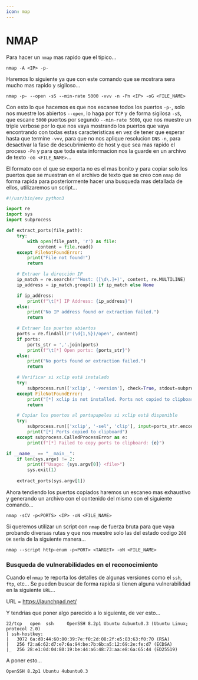 ```yaml
---
icon: map
---
```


# NMAP

Para hacer un `nmap` mas rapido que el tipico...

```shell
nmap -A <IP> -p-
```

Haremos lo siguiente ya que con este comando que se mostrara sera mucho mas rapido y sigiloso...

```shell
nmap -p- --open -sS --min-rate 5000 -vvv -n -Pn <IP> -oG <FILE_NAME>
```

Con esto lo que hacemos es que nos escanee todos los puertos `-p-`, solo nos muestre los abiertos `--open`, lo haga por `TCP` y de forma sigilosa `-sS`, que escane `5000` puertos por segundo `--min-rate 5000`, que nos muestre un triple verbose por lo que nos vaya mostrando los puertos que vaya encontrando con todas estas caracteristicas en vez de tener que esperar hasta que termine `-vvv`, para que no nos aplique resolucion `DNS` `-n`, para desactivar la fase de descubrimiento de host y que sea mas rapido el proceso `-Pn` y para que toda esta informacion nos la guarde en un archivo de texto `-oG <FILE_NAME>`...

El formato con el que se exporta no es el mas bonito y para copiar solo los puertos que se muestran en el archivo de texto que se creo con `nmap` de forma rapida para posteriormente hacer una busqueda mas detallada de ellos, utilizaremos un script...

```python
#!/usr/bin/env python3

import re
import sys
import subprocess

def extract_ports(file_path):
    try:
        with open(file_path, 'r') as file:
            content = file.read()
    except FileNotFoundError:
        print("File not found!")
        return

    # Extraer la dirección IP
    ip_match = re.search(r'^Host: ([\d\.]+)', content, re.MULTILINE)
    ip_address = ip_match.group(1) if ip_match else None

    if ip_address:
        print(f"\t[*] IP Address: {ip_address}")
    else:
        print("No IP address found or extraction failed.")
        return

    # Extraer los puertos abiertos
    ports = re.findall(r'(\d{1,5})/open', content)
    if ports:
        ports_str = ','.join(ports)
        print(f"\t[*] Open ports: {ports_str}")
    else:
        print("No ports found or extraction failed.")
        return

    # Verificar si xclip está instalado
    try:
        subprocess.run(['xclip', '-version'], check=True, stdout=subprocess.PIPE, stderr=subprocess.PIPE)
    except FileNotFoundError:
        print("[*] xclip is not installed. Ports not copied to clipboard.")
        return

    # Copiar los puertos al portapapeles si xclip está disponible
    try:
        subprocess.run(['xclip', '-sel', 'clip'], input=ports_str.encode(), check=True)
        print("[*] Ports copied to clipboard")
    except subprocess.CalledProcessError as e:
        print(f"[*] Failed to copy ports to clipboard: {e}")

if __name__ == "__main__":
    if len(sys.argv) != 2:
        print(f"Usage: {sys.argv[0]} <file>")
        sys.exit(1)
    
    extract_ports(sys.argv[1])
```

Ahora tendiendo los puertos copiados haremos un escaneo mas exhaustivo y generando un archivo con el contenido del mismo con el siguiente comando...

```shell
nmap -sCV -p<PORTS> <IP> -oN <FILE_NAME>
```

Si queremos utilizar un script con `nmap` de fuerza bruta para que vaya probando diversas rutas y que nos muestre solo las del estado codigo `200 OK` seria de la siguiente manera...

```shell
nmap --script http-enum -p<PORT> <TARGET> -oN <FILE_NAME>
```

### Busqueda de vulnerabilidades en el reconocimiento

Cuando el `nmap` te reporta los detalles de algunas versiones como el `ssh`, `ftp`, etc... Se pueden buscar de forma rapida si tienen alguna vulnerabilidad en la siguiente `URL`...

URL = https://launchpad.net/

Y tendrias que poner algo parecido a lo siguiente, de ver esto...

```
22/tcp   open  ssh     OpenSSH 8.2p1 Ubuntu 4ubuntu0.3 (Ubuntu Linux; protocol 2.0)
| ssh-hostkey: 
|   3072 6a:d8:44:60:80:39:7e:f0:2d:08:2f:e5:83:63:f0:70 (RSA)
|   256 f2:a6:62:d7:e7:6a:94:be:7b:6b:a5:12:69:2e:fe:d7 (ECDSA)
|_  256 28:e1:0d:04:80:19:be:44:a6:48:73:aa:e8:6a:65:44 (ED25519)
```

A poner esto...

```
OpenSSH 8.2p1 Ubuntu 4ubuntu0.3
```

